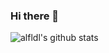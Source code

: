 ### Hi there 🐾
![alfldl's github stats](https://github-readme-stats.vercel.app/api?username=alfldl&theme=solarized-light)  
